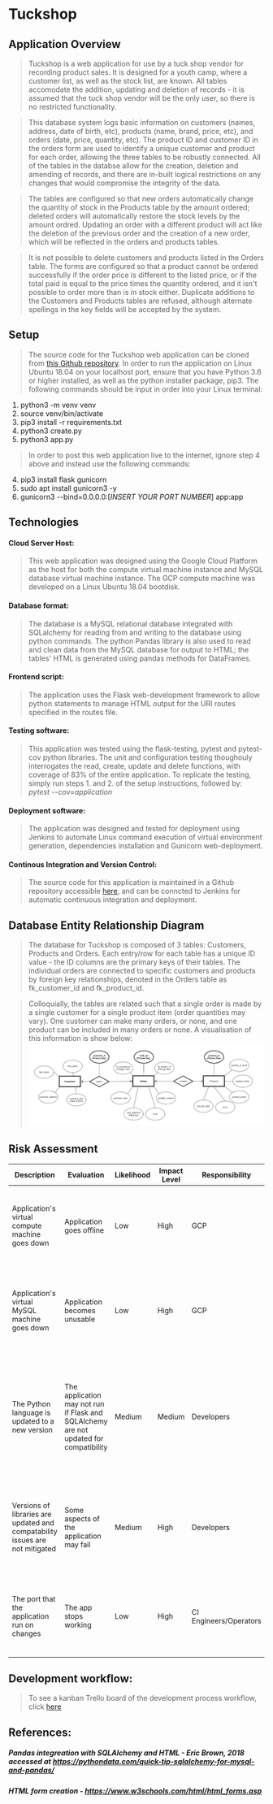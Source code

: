 # Tuckshop 
## Application Overview
> Tuckshop is a web application for use by a tuck shop vendor for recording product sales. It is designed for a youth camp, where a customer list, as well as the stock list, are known. All tables accomodate the addition, updating and deletion of records - it is assumed that the tuck shop vendor will be the only user, so there is no restricted functionality.

> This database system logs basic information on customers (names, address, date of birth, etc), products (name, brand, price, etc), and orders (date, price, quantity, etc). The product ID and customer ID in the orders form are used to identify a unique customer and product for each order, allowing the three tables to be robustly connected. All of the tables in the databse allow for the creation, deletion and amending of records, and there are in-built logical restrictions on any changes that would compromise the integrity of the data.

> The tables are configured so that new orders automatically change the quantity of stock in the Products table by the amount ordered; deleted orders will automatically restore the stock levels by the amount ordred. Updating an order with a different product will act like the deletion of the previous order and the creation of a new order, which will be reflected in the orders and products tables. 

> It is not possible to delete customers and products listed in the Orders table. The forms are configured so that a product cannot be ordered successfully if the order price is different to the listed price, or if the total paid is equal to the price times the quantity ordered, and it isn't possible to order more than is in stock either. Duplicate additions to the Customers and Products tables are refused, although alternate spellings in the key fields will be accepted by the system.

## Setup
> The source code for the Tuckshop web application can be cloned from [this Github repository](https://github.com/RobLewisQA/TuckShop_Project). In order to run the application on Linux Ubuntu 18.04 on your localhost port, ensure that you have Python 3.6 or higher installed, as well as the python installer package, pip3. The following commands should be input in order into your Linux terminal:
1. python3 -m venv venv
2. source venv/bin/activate
3. pip3 install -r requirements.txt
4. python3 create.py
5. python3 app.py

>In order to post this web application live to the internet, ignore step 4 above and instead use the following commands:
4. pip3 install flask gunicorn
5. sudo apt install gunicorn3 -y
6. gunicorn3 --bind=0.0.0.0:[*INSERT YOUR PORT NUMBER*] app:app
## Technologies
#### Cloud Server Host:
> This web application was designed using the Google Cloud Platform as the host for both the compute virtual machine instance and MySQL database virtual machine instance. The GCP compute machine was developed on a Linux Ubuntu 18.04 bootdisk.
#### Database format:
> The database is a MySQL relational database integrated with SQLalchemy for reading from and writing to the database using python commands. The python Pandas library is also used to read and clean data from the MySQL database for output to HTML; the tables' HTML is generated using pandas methods for DataFrames.
#### Frontend script:
> The application uses the Flask web-development framework to allow python statements to manage HTML output for the URI routes specified in the routes file. 
#### Testing software:
> This application was tested using the flask-testing, pytest and pytest-cov python libraries. The unit and configuration testing thoughouly interrogates the read, create, update and delete functions, with coverage of 83% of the entire application.
> To replicate the testing, simply run steps 1. and 2. of the setup instructions, followed by: *pytest --cov=application*
#### Deployment software:
> The application was designed and tested for deployment using Jenkins to automate Linux command execution of virtual environment generation, dependencies installation and Gunicorn web-deployment. 
#### Continous Integration and Version Control:
> The source code for this application is maintained in a Github repository accessible [here](https://github.com/RobLewisQA/TuckShop_Project), and can be conncted to Jenkins for automatic continuous integration and deployment.

## Database Entity Relationship Diagram
> The database for Tuckshop is composed of 3 tables: Customers, Products and Orders. Each entry/row for each table has a unique ID value - the ID columns are the primary keys of their tables. The individual orders are connected to specific customers and products by foreign key relationships, denoted in the Orders table as fk_customer_id and fk_product_id. 

> Colloquially, the tables are related such that a single order is made by a single customer for a single product item (order quantities may vary). One customer can make many orders, or none, and one product can be included in many orders or none. A visualisation of this information is show below:
![chart](Tuckshop_ERD.PNG)

## Risk Assessment
Description | Evaluation | Likelihood | Impact Level | Responsibility | Response | Control Mearues
| --- | --- | --- | --- | --- | --- | --- |
Application's virtual compute machine goes down | Application goes offline | Low | High | GCP | Spin up a new vm instance either in GCP or an alternative cloud provider and clone the Github repo to integrate with Jenkins | Keep an up-to-date source code on Github
Application's virtual MySQL machine goes down | Application becomes unusable | Low | High | GCP | Spin up a new vm instance in GCP and update the configurations with SQLAlchemy and the virtual compute machine | Keep a backup database
The Python language is updated to a new version | The application may not run if Flask and SQLAlchemy are not updated for compatibility | Medium | Medium | Developers | Run the application on Python 3 and phase in an updated version in CI | Keep a robust Github repo so that the source code can be continuously improved and use Jenkins to manage the integration and deployment
Versions of libraries are updated and compatability issues are not mitigated | Some aspects of the application may fail | Medium | High | Developers | Update the requirements.txt to specify the exact versions required | Keep track of planned updates to key libraries, and specify the versions of some of the key libraries required for function
The port that the application run on changes | The app stops working | Low | High | CI Engineers/Operators | Update the firewall settings in the cloud provider to allow a different port access | Use Jenkins to manage continuous integration in the app, and notify when there are launch issues

## Development workflow:
>To see a kanban Trello board of the development process workflow, click [here](https://trello.com/b/p2nBtOlV/tuck-shop-board)

## References:
##### Pandas integreation with SQLAlchemy and HTML - Eric Brown, 2018 accessed at https://pythondata.com/quick-tip-sqlalchemy-for-mysql-and-pandas/
##### HTML form creation - https://www.w3schools.com/html/html_forms.asp